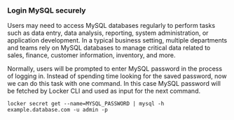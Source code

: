 ### Login MySQL securely

Users may need to access MySQL databases regularly to perform tasks such as data entry, data analysis, reporting, system administration, or application development. In a typical business setting, multiple departments and teams rely on MySQL databases to manage critical data related to sales, finance, customer information, inventory, and more.

Normally, users will be prompted to enter MySQL password in the process of logging in. Instead of spending time looking for the saved password, now we can do this task with one command. In this case MySQL password will be fetched by Locker CLI and used as input for the next command.

```
locker secret get --name=MYSQL_PASSWORD | mysql -h example.database.com -u admin -p
```
